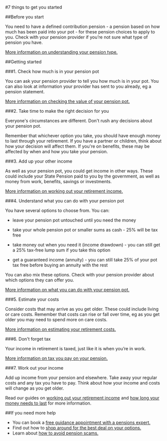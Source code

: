 #7 things to get you started

##Before you start

You need to have a defined contribution pension - a pension based on how much has been paid into your pot - for these pension choices to apply to you. Check with your pension provider if you’re not sure what type of pension you have.

[More information on understanding your pension type.](/pension-types)

##Getting started

###1. Check how much is in your pension pot

You can ask your pension provider to tell you how much is in your pot. You can also look at information your provider has sent to you already, eg a pension statement.

[More information on checking the value of your pension pot.](/pension-pot-value)


###2. Take time to make the right decision for you

Everyone's circumstances are different. Don't rush any decisions about your pension pot.

Remember that whichever option you take, you should have enough money to last through your retirement. If you have a partner or children, think about how your decision will affect them. If you're on benefits, these may be affected by when and how you take your pension.


###3. Add up your other income

As well as your pension pot, you could get income in other ways. These could include your State Pension paid to you by the government, as well as money from work, benefits, savings or investments.

[More information on working out your retirement income.](/calculate-your-retirement-income)


###4. Understand what you can do with your pension pot


You have several options to choose from. You can:

- leave your pension pot untouched until you need the money

- take your whole pension pot or smaller sums as cash - 25% will be tax free

- take money out when you need it (income drawdown) - you can still get a 25% tax-free lump sum if you take this option

- get a guaranteed income (annuity) - you can still take 25% of your pot tax free before buying an annuity with the rest

You can also mix these options. Check with your pension provider about which options they can offer you.

[More information on what you can do with your pension pot.](/what-you-can-do-with-your-pension-pot#mix-your-pension-options)


###5. Estimate your costs


Consider costs that may arrive as you get older. These could include living or care costs. Remember that costs can rise or fall over time, eg as you get older you may need to spend more on care costs.

[More information on estimating your retirement costs.](/calculate-your-retirement-income)


###6. Don't forget tax


Your income in retirement is taxed, just like it is when you’re in work.

[More information on tax you pay on your pension.](/tax)


###7. Work out your income


Add up income from your pension and elsewhere. Take away your regular costs and any tax you have to pay. Think about how your income and costs will change as you get older.


Read our guides on [working out your retirement income](/calculate-your-retirement-income) and [how long your money needs to last](/making-money-last) for more information.


##If you need more help


- You can book a [free guidance appointment with a pensions expert.](/book-a-free-appointment)
- Find out how to [shop around for the best deal on your options.](/shop-around)
- Learn about [how to avoid pension scams.](/avoid-pension-scams)
